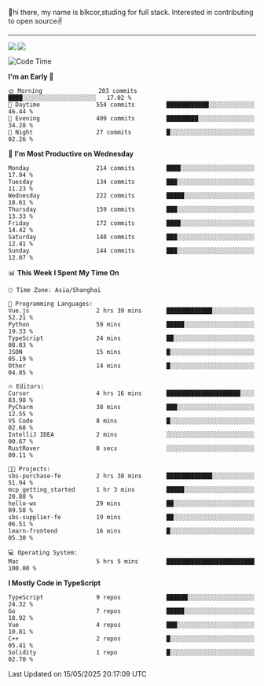 👋hi there, my name is blkcor,studing for full stack.
Interested in contributing to open source✌️

<hr/>

![](https://github-readme-stats.vercel.app/api?username=blkcor)
<a href="https://github.com/blkcor/github-readme-stats">
    <img align="left" src="https://github-readme-stats.vercel.app/api/top-langs/?username=blkcor&hide=jupyter%20notebook,shaderlab,tex,c%23&langs_count=9" />
</a>


<!--START_SECTION:waka-->
![Code Time](http://img.shields.io/badge/Code%20Time-2%2C032%20hrs%2048%20mins-blue)

**I'm an Early 🐤** 

```text
🌞 Morning                203 commits         ████░░░░░░░░░░░░░░░░░░░░░   17.02 % 
🌆 Daytime                554 commits         ████████████░░░░░░░░░░░░░   46.44 % 
🌃 Evening                409 commits         █████████░░░░░░░░░░░░░░░░   34.28 % 
🌙 Night                  27 commits          █░░░░░░░░░░░░░░░░░░░░░░░░   02.26 % 
```
📅 **I'm Most Productive on Wednesday** 

```text
Monday                   214 commits         ████░░░░░░░░░░░░░░░░░░░░░   17.94 % 
Tuesday                  134 commits         ███░░░░░░░░░░░░░░░░░░░░░░   11.23 % 
Wednesday                222 commits         █████░░░░░░░░░░░░░░░░░░░░   18.61 % 
Thursday                 159 commits         ███░░░░░░░░░░░░░░░░░░░░░░   13.33 % 
Friday                   172 commits         ████░░░░░░░░░░░░░░░░░░░░░   14.42 % 
Saturday                 148 commits         ███░░░░░░░░░░░░░░░░░░░░░░   12.41 % 
Sunday                   144 commits         ███░░░░░░░░░░░░░░░░░░░░░░   12.07 % 
```


📊 **This Week I Spent My Time On** 

```text
🕑︎ Time Zone: Asia/Shanghai

💬 Programming Languages: 
Vue.js                   2 hrs 39 mins       █████████████░░░░░░░░░░░░   52.21 % 
Python                   59 mins             █████░░░░░░░░░░░░░░░░░░░░   19.33 % 
TypeScript               24 mins             ██░░░░░░░░░░░░░░░░░░░░░░░   08.03 % 
JSON                     15 mins             █░░░░░░░░░░░░░░░░░░░░░░░░   05.19 % 
Other                    14 mins             █░░░░░░░░░░░░░░░░░░░░░░░░   04.85 % 

🔥 Editors: 
Cursor                   4 hrs 16 mins       █████████████████████░░░░   83.98 % 
PyCharm                  38 mins             ███░░░░░░░░░░░░░░░░░░░░░░   12.55 % 
VS Code                  8 mins              █░░░░░░░░░░░░░░░░░░░░░░░░   02.68 % 
IntelliJ IDEA            2 mins              ░░░░░░░░░░░░░░░░░░░░░░░░░   00.67 % 
RustRover                0 secs              ░░░░░░░░░░░░░░░░░░░░░░░░░   00.11 % 

🐱‍💻 Projects: 
sbs-purchase-fe          2 hrs 38 mins       █████████████░░░░░░░░░░░░   51.94 % 
mcp_getting_started      1 hr 3 mins         █████░░░░░░░░░░░░░░░░░░░░   20.88 % 
hello-wx                 29 mins             ██░░░░░░░░░░░░░░░░░░░░░░░   09.58 % 
sbs-supplier-fe          19 mins             ██░░░░░░░░░░░░░░░░░░░░░░░   06.51 % 
learn-frontend           16 mins             █░░░░░░░░░░░░░░░░░░░░░░░░   05.30 % 

💻 Operating System: 
Mac                      5 hrs 5 mins        █████████████████████████   100.00 % 
```

**I Mostly Code in TypeScript** 

```text
TypeScript               9 repos             ██████░░░░░░░░░░░░░░░░░░░   24.32 % 
Go                       7 repos             █████░░░░░░░░░░░░░░░░░░░░   18.92 % 
Vue                      4 repos             ███░░░░░░░░░░░░░░░░░░░░░░   10.81 % 
C++                      2 repos             █░░░░░░░░░░░░░░░░░░░░░░░░   05.41 % 
Solidity                 1 repo              █░░░░░░░░░░░░░░░░░░░░░░░░   02.70 % 
```




 Last Updated on 15/05/2025 20:17:09 UTC
<!--END_SECTION:waka-->


